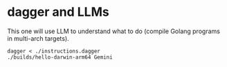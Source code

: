 # dagger and LLMs

This one will use LLM to understand what to do (compile Golang programs in multi-arch targets).

```shell
dagger < ./instructions.dagger
./builds/hello-darwin-arm64 Gemini
```
